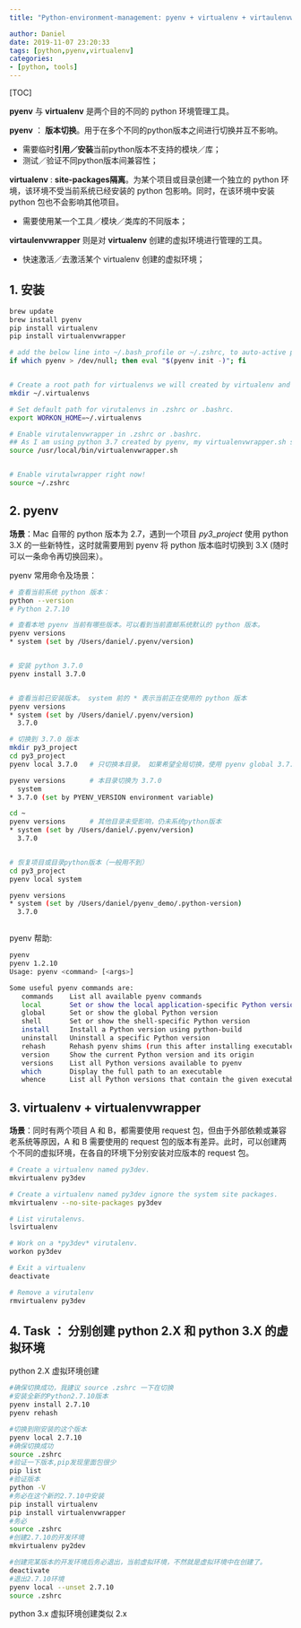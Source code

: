 ```yaml
---
title: "Python-environment-management: pyenv + virtualenv + virtaulenvwrapper"

author: Daniel
date: 2019-11-07 23:20:33
tags: [python,pyenv,virtualenv]
categories:
- [python, tools]
---
```


[TOC]

**pyenv** 与 **virtualenv** 是两个目的不同的 python 环境管理工具。

**pyenv** ： **版本切换**。用于在多个不同的python版本之间进行切换并互不影响。
- 需要临时**引用／安装**当前python版本不支持的模块／库；
- 测试／验证不同python版本间兼容性；


**virtualenv** : **site-packages隔离**。为某个项目或目录创建一个独立的 python 环境，该环境不受当前系统已经安装的 python 包影响。同时，在该环境中安装 python 包也不会影响其他项目。
- 需要使用某一个工具／模块／类库的不同版本；

**virtaulenvwrapper** 则是对 **virtualenv** 创建的虚拟环境进行管理的工具。
- 快速激活／去激活某个 virtualenv 创建的虚拟环境；




## 1. 安装
``` bash
brew update
brew install pyenv
pip install virtualenv
pip install virtualenvwrapper

# add the below line into ~/.bash_profile or ~/.zshrc, to auto-active pyenv
if which pyenv > /dev/null; then eval "$(pyenv init -)"; fi


# Create a root path for virtualenvs we will created by virtualenv and virtualenvwrapper.
mkdir ~/.virtualenvs

# Set default path for virutalenvs in .zshrc or .bashrc.
export WORKON_HOME=~/.virtualenvs

# Enable virutalenvwrapper in .zshrc or .bashrc.
## As I am using python 3.7 created by pyenv, my virtualenvwrapper.sh script is located in */Users/daniel/.pyenv/versions/3.7.0/bin/virtualenvwrapper.sh*.
source /usr/local/bin/virtualenvwrapper.sh


# Enable virutalwrapper right now!
source ~/.zshrc

```

## 2. pyenv

**场景**：Mac 自带的 python 版本为 2.7，遇到一个项目 *py3_project* 使用 python 3.X 的一些新特性，这时就需要用到 pyenv 将 python 版本临时切换到 3.X (随时可以一条命令再切换回来）。

pyenv 常用命令及场景：
``` bash
# 查看当前系统 python 版本：
python --version
# Python 2.7.10

# 查看本地 pyenv 当前有哪些版本。可以看到当前直邮系统默认的 python 版本。
pyenv versions
* system (set by /Users/daniel/.pyenv/version)


# 安装 python 3.7.0 
pyenv install 3.7.0


# 查看当前已安装版本。 system 前的 * 表示当前正在使用的 python 版本
pyenv versions
* system (set by /Users/daniel/.pyenv/version)
  3.7.0

# 切换到 3.7.0 版本
mkdir py3_project
cd py3_project
pyenv local 3.7.0	# 只切换本目录。 如果希望全局切换，使用 pyenv global 3.7.0

pyenv versions 		# 本目录切换为 3.7.0 
  system
* 3.7.0 (set by PYENV_VERSION environment variable)

cd ~
pyenv versions		# 其他目录未受影响，仍未系统python版本
* system (set by /Users/daniel/.pyenv/version)
  3.7.0


# 恢复项目或目录python版本（一般用不到）
cd py3_project
pyenv local system

pyenv versions
* system (set by /Users/daniel/pyenv_demo/.python-version)
  3.7.0



```

pyenv 帮助:
``` bash
pyenv
pyenv 1.2.10
Usage: pyenv <command> [<args>]

Some useful pyenv commands are:
   commands    List all available pyenv commands
   local       Set or show the local application-specific Python version
   global      Set or show the global Python version
   shell       Set or show the shell-specific Python version
   install     Install a Python version using python-build
   uninstall   Uninstall a specific Python version
   rehash      Rehash pyenv shims (run this after installing executables)
   version     Show the current Python version and its origin
   versions    List all Python versions available to pyenv
   which       Display the full path to an executable
   whence      List all Python versions that contain the given executable
```

## 3. virtualenv  + virtualenvwrapper
**场景**：同时有两个项目 A 和 B，都需要使用 request 包，但由于外部依赖或兼容老系统等原因，A 和 B 需要使用的 request 包的版本有差异。此时，可以创建两个不同的虚拟环境，在各自的环境下分别安装对应版本的 request 包。


``` bash
# Create a virtualenv named py3dev.
mkvirtualenv py3dev

# Create a virtualenv named py3dev ignore the system site packages.
mkvirtualenv --no-site-packages py3dev 

# List virutalenvs.
lsvirtualenv

# Work on a *py3dev* virutalenv.
workon py3dev

# Exit a virtualenv
deactivate

# Remove a virutalenv
rmvirtualenv py3dev


```

## 4. Task ： 分别创建 python 2.X 和 python 3.X 的虚拟环境

python 2.X 虚拟环境创建
``` bash
#确保切换成功，我建议 source .zshrc 一下在切换
#安装全新的Python2.7.10版本
pyenv install 2.7.10
pyenv rehash

#切换到刚安装的这个版本
pyenv local 2.7.10
#确保切换成功
source .zshrc
#验证一下版本,pip发现里面包很少
pip list
#验证版本
python -V
#务必在这个新的2.7.10中安装
pip install virtualenv
pip install virtualenvwrapper
#务必
source .zshrc
#创建2.7.10的开发环境
mkvirtualenv py2dev

#创建完某版本的开发环境后务必退出，当前虚拟环境，不然就是虚拟环境中在创建了。
deactivate
#退出2.7.10环境
pyenv local --unset 2.7.10
source .zshrc

```

python 3.x 虚拟环境创建类似 2.x

